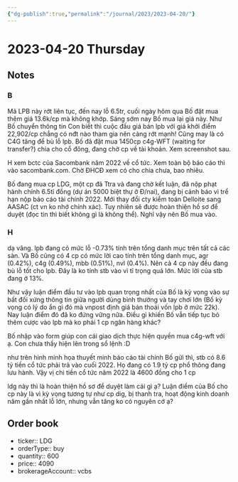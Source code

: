 ```yaml
---
{"dg-publish":true,"permalink":"/journal/2023/2023-04-20/"}
---
```


# 2023-04-20 Thursday

## Notes

### B

Mã LPB này rớt liên tục, đến nay lỗ 6.5tr, cuối ngày hôm qua Bố đặt mua thêm giá 13.6k/cp mà không khớp. Sáng sớm nay Bố mua lại giá này.
Như Bố chuyển thông tin Con biết thì cuộc đấu giá bán lpb với giá khởi điểm 22,902/cp chẳng có nđt nào tham gia nên càng rớt mạnh!
Cũng may là có C4G tăng để bù lỗ lpb. Bố đã đặt mua 1450cp c4g-WFT (waiting for transfer?) chia cho cổ đông, đang chờ cp về tài khoản. Xem screenshot sau.

H xem bctc của Sacombank năm 2022 về cổ tức. Xem toàn bộ báo cáo thì vào sacombank.com. Chờ ĐHCĐ xem có cho chia chưa, bao nhiêu.

Bố đang mua cp LDG, một cp đã Ttra và đang chờ kết luận, đã nộp phạt hành chính 6.5tỉ đồng (dự án 5000 biệt thự ở Đ/nai), đang bị cảnh báo vì trể hạn nộp báo cáo tài chính 2022. Mới thay đổi cty kiểm toán Delloite sang AASAC (ct vn ko nhớ chính xác). Tuy nhiên sẽ được hoàn thiện hồ sơ để duyệt (đọc tin thì biết không gì là không thể). Nghĩ vậy nên Bố mua vào.

### H

dạ vâng. lpb đang có mức lỗ -0.73% tính trên tổng danh mục trên tất cả các sàn. Và Bố cũng có 4 cp có mức lời cao tính trên tổng danh mục, agr (0.42%), c4g (0.49%), mbb (0.51%), nvl (0.4%). Nên cả 4 cp này đều đang bù lỗ tốt cho lpb. Đây là ko tính stb vào vì tỉ trọng quá lớn. Mức lời của stb đang ở 13%.

Như vậy luận điểm đầu tư vào lpb quan trọng nhất của Bố là kỳ vọng vào sự bất đối xứng thông tin giữa người dùng bình thường và tay chơi lớn (Bố kỳ vọng có lý do ẩn gì đó mà vnpost định giá bán thoái vốn lpb ở mức 22k). Nay luận điểm đó đã ko đứng vững nữa. Điều gì khiến Bố vẫn tiếp tục bỏ thêm cược vào lpb mà ko phải 1 cp ngân hàng khác?

Bố nhập vào form giúp con cái giao dịch thực hiện quyền mua c4g-wft với ạ. Con chưa thấy hiện lên trong sổ lệnh :D

như trên hình minh họa thuyết minh báo cáo tài chính Bố gửi thì, stb có 8.6 tỷ tiền cổ tức phải trả vào cuối 2022. Họ đang có 1.9 tỷ cp phổ thông đang lưu hành. Vậy vị chi tiền cổ tức năm 2022 là 4600 đồng cho 1 cp

ldg này thì là hoàn thiện hồ sơ để duyệt làm cái gì ạ? Luận điểm của Bố cho cp này là vì kỳ vọng tương tự như cp dig, bị thanh tra, hoạt động kinh doanh năm gần nhất lỗ lớn, nhưng vẫn tăng ko có nguyên cớ ạ?

## Order book

- ticker:: LDG
- orderType:: buy
- quantity:: 600
- price:: 4090
- brokerageAccount:: vcbs